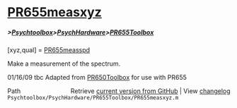 # [PR655measxyz](PR655measxyz)
##### >[Psychtoolbox](Psychtoolbox)>[PsychHardware](PsychHardware)>[PR655Toolbox](PR655Toolbox)

[xyz,qual] = [PR655measspd](PR655measspd)  
  
Make a measurement of the spectrum.  
  
01/16/09    tbc   Adapted from [PR650Toolbox](PR650Toolbox) for use with PR655  
  




<div class="code_header" style="text-align:right;">
  <span style="float:left;">Path&nbsp;&nbsp;</span> <span class="counter">Retrieve <a href=
  "https://raw.github.com/Psychtoolbox-3/Psychtoolbox-3/beta/Psychtoolbox/PsychHardware/PR655Toolbox/PR655measxyz.m">current version from GitHub</a> | View <a href=
  "https://github.com/Psychtoolbox-3/Psychtoolbox-3/commits/beta/Psychtoolbox/PsychHardware/PR655Toolbox/PR655measxyz.m">changelog</a></span>
</div>
<div class="code">
  <code>Psychtoolbox/PsychHardware/PR655Toolbox/PR655measxyz.m</code>
</div>

